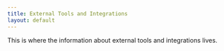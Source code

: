 ```yaml
---
title: External Tools and Integrations
layout: default
---
```


This is where the information about external tools and integrations lives. 
